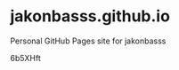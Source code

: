 # jakonbasss.github.io
Personal GitHub Pages site for jakonbasss









































6b5XHft
